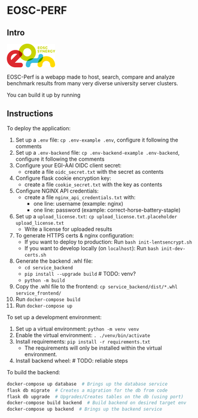 # EOSC-PERF

## Intro
![](docs/source/eosc%20synergy%20logo.png)

EOSC-Perf is a webapp made to host, search, compare and analyze benchmark results from many very diverse university
server clusters.

You can build it up by running

## Instructions

To deploy the application:
1. Set up a `.env` file: `cp .env-example .env`, configure it following the comments
1. Set up a `.env-backend` file: `cp .env-backend-example .env-backend`, configure it following the comments
1. Configure your EGI-AAI OIDC client secret:
   * create a file `oidc_secret.txt` with the secret as contents
1. Configure flask cookie encryption key:
   * create a file `cookie_secret.txt` with the key as contents
1. Configure NGINX API credentials:
   * create a file `nginx_api_credentials.txt` with:
     * one line: username (example: nginx)
     * one line: password (example: correct-horse-battery-staple)
1. Set up a `upload_license.txt`: `cp upload_license.txt.placeholder upload_license.txt`
   * Write a license for uploaded results
1. To generate HTTPS certs & nginx configuration:
   * If you want to deploy to production: Run `bash init-lentsencrypt.sh`
   * If you want to develop locally (on `localhost`): Run `bash init-dev-certs.sh`
1. Generate the backend .whl file:
   * `cd service_backend`
   * `pip install --upgrade build` # TODO: venv?
   * `python -m build`
1. Copy the .whl file to the frontend: `cp service_backend/dist/*.whl service_frontend/`
1. Run `docker-compose build`
1. Run `docker-compose up`

To set up a development environment:
1. Set up a virtual environment: `python -m venv venv`
1. Enable the virtual environment: `. ./venv/bin/activate`
1. Install requirements: `pip install -r requirements.txt`
    * The requirements will only be installed within the virtual environment.
1. Install backend wheel: # TODO: reliable steps

To build the backend:

```bash
docker-compose up database  # Brings up the database service
flask db migrate  # Creates a migration for the db from code
flask db upgrade  # Upgrades/Creates tables on the db (using port)
docker-compose build backend  # Build backend on desired target env
docker-compose up backend  # Brings up the backend service
```
